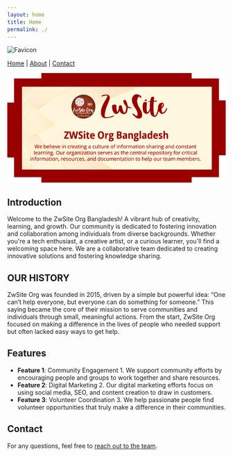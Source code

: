 ```yaml
---
layout: home
title: Home
permalink: ./
---
```

![Favicon](assets/img/favicon.ico)

[Home](./) | [About](./about.html) | [Contact](./contact)

![Home](/assets/img/home.png)

## Introduction
Welcome to the ZwSite Org Bangladesh! A vibrant hub of creativity, learning, and growth. Our community is dedicated to fostering innovation and collaboration among individuals from diverse backgrounds. Whether you're a tech enthusiast, a creative artist, or a curious learner, you'll find a welcoming space here. We are a collaborative team dedicated to creating innovative solutions and fostering knowledge sharing.

## OUR HISTORY
ZwSite Org was founded in 2015, driven by a simple but powerful idea: “One can’t help everyone, but everyone can do something for someone.” This saying became the core of their mission to serve communities and individuals through small, meaningful actions. From the start, ZwSite Org focused on making a difference in the lives of people who needed support but often lacked easy ways to get help. 

## Features
- **Feature 1**: Community Engagement 1. We support community efforts by encouraging people and groups to work together and share resources.
- **Feature 2**: Digital Marketing 2. Our digital marketing efforts focus on using social media, SEO, and content creation to draw in customers.
- **Feature 3**: Volunteer Coordination 3. We help passionate people find volunteer opportunities that truly make a difference in their communities.

## Contact
For any questions, feel free to [reach out to the team](mailto:info@zuha.site).
